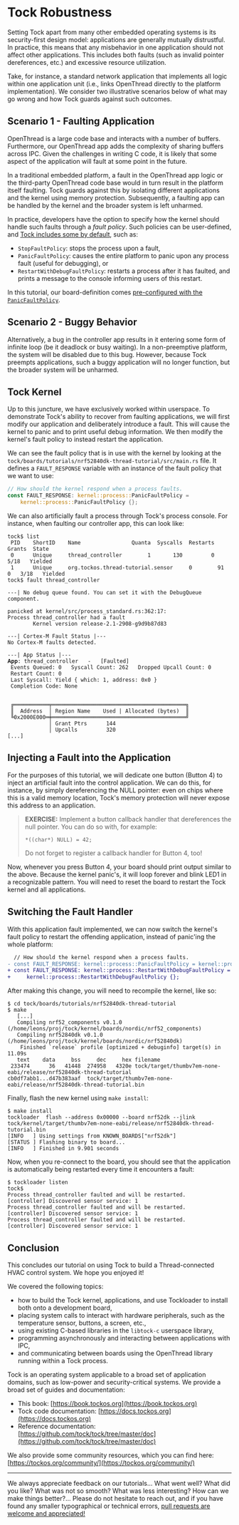 # Tock Robustness

Setting Tock apart from many other embedded operating systems is its
security-first design model: applications are generally mutually distrustful.
In practice, this means that any misbehavior in one application should not
affect other applications.  This includes both faults (such as invalid pointer
dereferences, etc.) and excessive resource utilization.

Take, for instance, a standard network application that implements all logic
within one application unit (i.e., links OpenThread directly to the platform
implementation). We consider two illustrative scenarios below of what may go
wrong and how Tock guards against such outcomes.

## Scenario 1 - Faulting Application

OpenThread is a large code base and interacts with a number of buffers.
Furthermore, our OpenThread app adds the complexity of sharing buffers across
IPC. Given the challenges in writing C code, it is likely that some aspect of
the application will fault at some point in the future.

In a traditional embedded platform, a fault in the OpenThread app logic or the
third-party OpenThread code base would in turn result in the platform itself
faulting. Tock guards against this by isolating different applications and the
kernel using memory protection. Subsequently, a faulting app can be handled by
the kernel and the broader system is left unharmed.

In practice, developers have the option to specify how the kernel should handle
such faults through a _fault policy_. Such policies can be user-defined, and
[Tock includes some by default](https://docs.tockos.org/kernel/?search=kernel%3A%3Aprocess%3A%3AFaultPolicy),
such as:

- `StopFaultPolicy`: stops the process upon a fault,
- `PanicFaultPolicy`: causes the entire platform to panic upon any process fault
  (useful for debugging), or
- `RestartWithDebugFaultPolicy`: restarts a process after it has faulted, and
  prints a message to the console informing users of this restart.

In this tutorial, our board-definition comes
[pre-configured with the `PanicFaultPolicy`](https://github.com/tock/tock/tree/master/boards/tutorials/nrf52840dk-thread-tutorial).

## Scenario 2 - Buggy Behavior

Alternatively, a bug in the controller app results in it entering some form of
infinite loop (be it deadlock or busy waiting). In a non-preemptive platform,
the system will be disabled due to this bug. However, because Tock preempts
applications, such a buggy application will no longer function, but the broader
system will be unharmed.

## Tock Kernel

Up to this juncture, we have exclusively worked within userspace. To demonstrate
Tock's ability to recover from faulting applications, we will first modify our
application and deliberately introduce a fault. This will cause the kernel to
panic and to print useful debug information. We then modify the kernel's fault
policy to instead restart the application.

We can see the fault policy that is in use with the kernel by looking at the
`tock/boards/tutorials/nrf52840dk-thread-tutorial/src/main.rs` file. It defines
a `FAULT_RESPONSE` variable with an instance of the fault policy that we want to
use:

```rust
// How should the kernel respond when a process faults.
const FAULT_RESPONSE: kernel::process::PanicFaultPolicy =
    kernel::process::PanicFaultPolicy {};
```

We can also artificially fault a process through Tock's process console. For
instance, when faulting our controller app, this can look like:

```
tock$ list
 PID    ShortID    Name                Quanta  Syscalls  Restarts  Grants  State
 0      Unique     thread_controller        1       130         0   5/18   Yielded
 1      Unique     org.tockos.thread-tutorial.sensor     0        91         0   3/18   Yielded
tock$ fault thread_controller

---| No debug queue found. You can set it with the DebugQueue component.

panicked at kernel/src/process_standard.rs:362:17:
Process thread_controller had a fault
        Kernel version release-2.1-2908-g9d9b87d83

---| Cortex-M Fault Status |---
No Cortex-M faults detected.

---| App Status |---
𝐀𝐩𝐩: thread_controller   -   [Faulted]
 Events Queued: 0   Syscall Count: 262   Dropped Upcall Count: 0
 Restart Count: 0
 Last Syscall: Yield { which: 1, address: 0x0 }
 Completion Code: None


 ╔═══════════╤══════════════════════════════════════════╗
 ║  Address  │ Region Name    Used | Allocated (bytes)  ║
 ╚0x2000E000═╪══════════════════════════════════════════╝
             │ Grant Ptrs      144
             │ Upcalls         320
[...]
```

## Injecting a Fault into the Application

For the purposes of this tutorial, we will dedicate one button (Button 4) to
inject an artificial fault into the control application. We can do this, for
instance, by simply dereferencing the NULL pointer: even on chips where this is
a valid memory location, Tock's memory protection will never expose this address
to an application.

> **EXERCISE:** Implement a button callback handler that dereferences the null
> pointer. You can do so with, for example:
>
> ```
> *((char*) NULL) = 42;
> ```
>
> Do not forget to register a callback handler for Button 4, too!

Now, whenever you press Button 4, your board should print output similar to the
above. Because the kernel panic's, it will loop forever and blink LED1 in a
recognizable pattern. You will need to reset the board to restart the Tock
kernel and all applications.

## Switching the Fault Handler

With this application fault implemented, we can now switch the kernel's fault
policy to restart the offending application, instead of panic'ing the whole
platform:

```diff
  // How should the kernel respond when a process faults.
- const FAULT_RESPONSE: kernel::process::PanicFaultPolicy = kernel::process::PanicFaultPolicy {};
+ const FAULT_RESPONSE: kernel::process::RestartWithDebugFaultPolicy =
+     kernel::process::RestartWithDebugFaultPolicy {};
```

After making this change, you will need to recompile the kernel, like so:

```
$ cd tock/boards/tutorials/nrf52840dk-thread-tutorial
$ make
   [...]
   Compiling nrf52_components v0.1.0 (/home/leons/proj/tock/kernel/boards/nordic/nrf52_components)
   Compiling nrf52840dk v0.1.0 (/home/leons/proj/tock/kernel/boards/nordic/nrf52840dk)
    Finished `release` profile [optimized + debuginfo] target(s) in 11.09s
   text    data     bss     dec     hex filename
 233474      36   41448  274958   4320e tock/target/thumbv7em-none-eabi/release/nrf52840dk-thread-tutorial
cb0df7abb1...d47b383aaf  tock/target/thumbv7em-none-eabi/release/nrf52840dk-thread-tutorial.bin
```

Finally, flash the new kernel using `make install`:

```
$ make install
tockloader  flash --address 0x00000 --board nrf52dk --jlink tock/kernel/target/thumbv7em-none-eabi/release/nrf52840dk-thread-tutorial.bin
[INFO   ] Using settings from KNOWN_BOARDS["nrf52dk"]
[STATUS ] Flashing binary to board...
[INFO   ] Finished in 9.901 seconds
```

Now, when you re-connect to the board, you should see that the application is
automatically being restarted every time it encounters a fault:

```
$ tockloader listen
tock$
Process thread_controller faulted and will be restarted.
[controller] Discovered sensor service: 1
Process thread_controller faulted and will be restarted.
[controller] Discovered sensor service: 1
Process thread_controller faulted and will be restarted.
[controller] Discovered sensor service: 1
```

## Conclusion

This concludes our tutorial on using Tock to build a Thread-connected HVAC
control system. We hope you enjoyed it!

We covered the following topics:

- how to build the Tock kernel, applications, and use Tockloader to install both
  onto a development board,
- placing system calls to interact with hardware peripherals, such as the
  temperature sensor, buttons, a screen, etc.,
- using existing C-based libraries in the `libtock-c` userspace library,
- programming asynchronously and interacting between applications with IPC,
- and communicating between boards using the OpenThread library running within a
  Tock process.

Tock is an operating system applicable to a broad set of application domains,
such as low-power and security-critical systems. We provide a broad set of
guides and documentation:

- This book: [https://book.tockos.org](https://book.tockos.org)
- Tock code documentation: [https://docs.tockos.org](https://docs.tockos.org)
- Reference documentation:
  [https://github.com/tock/tock/tree/master/doc](https://github.com/tock/tock/tree/master/doc)

We also provide some community resources, which you can find here:
[https://tockos.org/community/](https://tockos.org/community/)

---

We always appreciate feedback on our tutorials... What went well? What did you
like? What was not so smooth? What was less interesting? How can we make things
better?... Please do not hesitate to reach out, and if you have found any
smaller typographical or technical errors, [pull requests are welcome and
appreciated!](https://github.com/tock/book/tree/master/src/course/thread-net)
